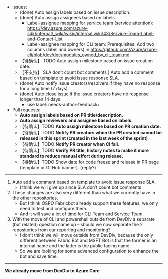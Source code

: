 - Issues:
  - (done) Auto assign labels based on issue description.
  - (done) Auto assign assignees based on labels.
    - Label-assignee mapping for service team (service attention): https://dev.azure.com/azure-sdk/internal/_wiki/wikis/internal.wiki/43/Service-Team-Label-and-Contact-List
    - Label-assignee mapping for CLI team: Prerequisites: Add two columns (label and owners) in https://github.com/Azure/azure-cli/blob/dev/doc/modules_owned_by_cli_team.md
  - 【待确认】 TODO Auto assign milestone based on issue creation date. 
  - 【不支持】 SLA don’t count bot comments | Auto add a comment based on template to avoid issue response SLA. 
  - (done) Auto notify issue creators/resolvers if they have no response for a long time (7 days).
  - (done) Auto close issue if the issue creators have no response longer than 14 days.
    - use label: needs-author-feedback+
- Pull requests:
  - **Auto assign labels based on PR title/description.**
  - **Auto assign reviewers and assignee based on labels.**
  - 【待确认】TODO **Auto assign milestone based on PR creation date.**
  - 【待确认】TODO **Notify PR creators when the PR created cannot be released in this sprint (created in the last week of the sprint)**
  - 【待确认】TODO **Notify PR creator when CI fail.**
  - 【待确认】TODO **Verify PR title, history notes to make it more standard to reduce manual effort during release.**
  - 【待确认】TODO Show date for code freeze and release in PR page (template or GitHub banner). (reply?)

------------------------------------------------------------------------
1. Auto add a comment based on template to avoid issue response SLA.
   - I think we will give up since SLA don’t count bot comments
2. These changes are also very different than what we currently have in the other repositories.
   - But I think OSPO Fabricbot already support these features, we only need to test and configure them.
   - And it will save a lot of time for CLI Team and Service Team.
3. With the move of CLI and powershell outside from DevDiv a separate (but related) question came up – should we now separate the 2 repositories from our reporting and monitoring?
   - I don't think we will move outside from DevDiv, because the only different between Fabric Bot and MSFT Bot is that the former is an internal name and the latter is the public facing name.
   - So we are looking for some advanced configuration to enhance the bot and save time.
-----------------------------------------------------------------------
**We already move from DevDiv to Azure Core**